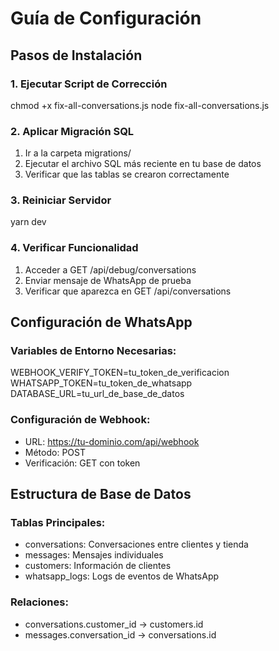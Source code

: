 # Guía de Configuración

## Pasos de Instalación

### 1. Ejecutar Script de Corrección
chmod +x fix-all-conversations.js
node fix-all-conversations.js

### 2. Aplicar Migración SQL
1. Ir a la carpeta migrations/
2. Ejecutar el archivo SQL más reciente en tu base de datos
3. Verificar que las tablas se crearon correctamente

### 3. Reiniciar Servidor
yarn dev

### 4. Verificar Funcionalidad
1. Acceder a GET /api/debug/conversations
2. Enviar mensaje de WhatsApp de prueba
3. Verificar que aparezca en GET /api/conversations

## Configuración de WhatsApp

### Variables de Entorno Necesarias:
WEBHOOK_VERIFY_TOKEN=tu_token_de_verificacion
WHATSAPP_TOKEN=tu_token_de_whatsapp
DATABASE_URL=tu_url_de_base_de_datos

### Configuración de Webhook:
- URL: https://tu-dominio.com/api/webhook
- Método: POST
- Verificación: GET con token

## Estructura de Base de Datos

### Tablas Principales:
- conversations: Conversaciones entre clientes y tienda
- messages: Mensajes individuales
- customers: Información de clientes
- whatsapp_logs: Logs de eventos de WhatsApp

### Relaciones:
- conversations.customer_id → customers.id
- messages.conversation_id → conversations.id
